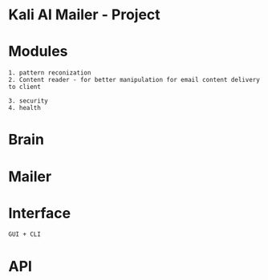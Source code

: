 # Kali AI Mailer - Project


# Modules

    1. pattern reconization
    2. Content reader - for better manipulation for email content delivery to client 
    
    3. security 
    4. health


# Brain


# Mailer 


# Interface 

    GUI + CLI


# API 